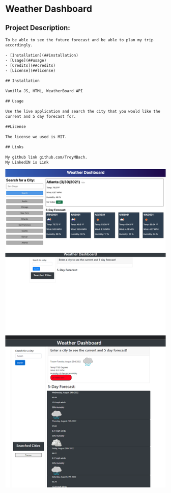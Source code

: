 # Weather Dashboard
  
  ## Project Description:

    To be able to see the future forecast and be able to plan my trip accordingly.

    - [Installation](##installation)
    - [Usage](##usage)
    - [Credits](##credits)
    - [License](##license)

    ## Installation

    Vanilla JS, HTML, WeatherBoard API

    ## Usage

    Use the live application and search the city that you would like the current and 5 day forecast for.

    ##License

    The license we used is MIT.
    
    ## Links

    My github link github.com/TreyMBach.
    My LinkedIN is Link

  

![](Images/06-server-side-apis-homework-demo.png)
![](Images/HomePage.PNG)
![](Images/SearchPage.PNG)